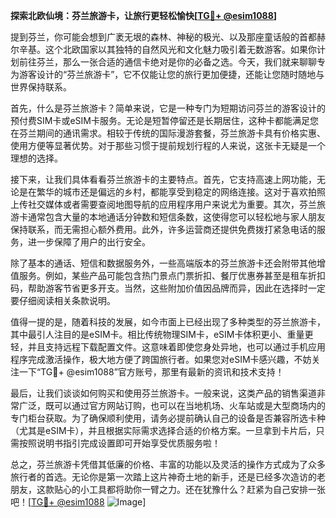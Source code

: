 **探索北欧仙境：芬兰旅游卡，让旅行更轻松愉快[[TG💪+ @esim1088](https://t.me/s/esim1088)]**

提到芬兰，你可能会想到广袤无垠的森林、神秘的极光、以及那座童话般的首都赫尔辛基。这个北欧国家以其独特的自然风光和文化魅力吸引着无数游客。如果你计划前往芬兰，那么一张合适的通信卡绝对是你的必备之选。今天，我们就来聊聊专为游客设计的“芬兰旅游卡”，它不仅能让您的旅行更加便捷，还能让您随时随地与世界保持联系。

首先，什么是芬兰旅游卡？简单来说，它是一种专门为短期访问芬兰的游客设计的预付费SIM卡或eSIM卡服务。无论是短暂停留还是长期居住，这种卡都能满足您在芬兰期间的通讯需求。相较于传统的国际漫游套餐，芬兰旅游卡具有价格实惠、使用方便等显著优势。对于那些习惯于提前规划行程的人来说，这张卡无疑是一个理想的选择。

接下来，让我们具体看看芬兰旅游卡的主要特点。首先，它支持高速上网功能，无论是在繁华的城市还是偏远的乡村，都能享受到稳定的网络连接。这对于喜欢拍照上传社交媒体或者需要查阅地图导航的应用程序用户来说尤为重要。其次，芬兰旅游卡通常包含大量的本地通话分钟数和短信条数，这使得您可以轻松地与家人朋友保持联系，而无需担心额外费用。此外，许多运营商还提供免费拨打紧急电话的服务，进一步保障了用户的出行安全。

除了基本的通话、短信和数据服务外，一些高端版本的芬兰旅游卡还会附带其他增值服务。例如，某些产品可能包含热门景点门票折扣、餐厅优惠券甚至是租车折扣码，帮助游客节省更多开支。当然，这些附加价值因品牌而异，因此在选择时一定要仔细阅读相关条款说明。

值得一提的是，随着科技的发展，如今市面上已经出现了多种类型的芬兰旅游卡，其中最引人注目的是eSIM卡。相比传统物理SIM卡，eSIM卡体积更小、重量更轻，并且支持远程下载配置文件。这意味着即使您身处异地，也可以通过手机应用程序完成激活操作，极大地方便了跨国旅行者。如果您对eSIM卡感兴趣，不妨关注一下“TG💪+ @esim1088”官方账号，那里有最新的资讯和技术支持！

最后，让我们谈谈如何购买和使用芬兰旅游卡。一般来说，这类产品的销售渠道非常广泛，既可以通过官方网站订购，也可以在当地机场、火车站或是大型商场内的专门柜台获取。为了确保顺利使用，请务必提前确认自己的设备是否兼容所选卡种（尤其是eSIM卡），并且根据实际需求选择合适的价格方案。一旦拿到卡片后，只需按照说明书指引完成设置即可开始享受优质服务啦！

总之，芬兰旅游卡凭借其低廉的价格、丰富的功能以及灵活的操作方式成为了众多旅行者的首选。无论你是第一次踏上这片神奇土地的新手，还是已经多次造访的老朋友，这款贴心的小工具都将助你一臂之力。还在犹豫什么？赶紧为自己安排一张吧！[[TG💪+ @esim1088](https://t.me/s/esim1088) ![Image](https://i.postimg.cc/4NQfJmqS/Snipaste-2025-05-13-00-14-12.png)]